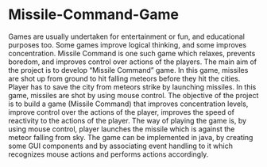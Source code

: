 # Missile-Command-Game
Games are usually undertaken for entertainment or fun, and educational purposes too. Some  games improve logical thinking, and some improves concentration. Missile Command is one such  game which relaxes, prevents boredom, and improves control over actions of the players. The main aim of the project is to develop “Missile Command” game. In this game, missiles are shot  up from ground to hit falling meteors before they hit the cities. Player has to save the city from  meteors strike by launching missiles. In this game, missiles are shot by using mouse control. The objective of the project is to build a game (Missile Command) that improves concentration  levels, improve control over the actions of the player, improves the speed of reactivity to the  actions of the player. The way of playing the game is, by using mouse control, player launches the missile which is  against the meteor falling from sky. The game can be implemented in java, by creating some GUI  components and by associating event handling to it which recognizes mouse actions and performs  actions accordingly.
